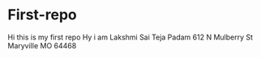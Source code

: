 # First-repo
Hi this is my first repo
Hy i am Lakshmi Sai Teja Padam
612 N Mulberry St Maryville MO 64468
